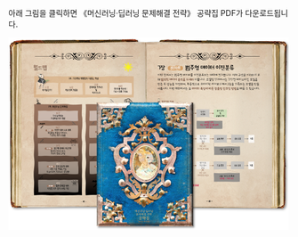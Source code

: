 아래 그림을 클릭하면 《머신러닝·딥러닝 문제해결 전략》 공략집 PDF가 다운로드됩니다.

<a href="https://github.com/BaekKyunShin/musthave_mldl_problem_solving_strategy/raw/d4733f51d0ded984de5b39c70da4abed58caa6d2/minimap/%EB%A8%B8%EC%8B%A0%EB%9F%AC%EB%8B%9D%20%EB%94%A5%EB%9F%AC%EB%8B%9D%20%EB%AC%B8%EC%A0%9C%ED%95%B4%EA%B2%B0%20%EC%A0%84%EB%9E%B5%20%EA%B3%B5%EB%9E%B5%EC%A7%91_220331.pdf">
<img src="https://github.com/BaekKyunShin/musthave_mldl_problem_solving_strategy/blob/main/images/%EA%B3%B5%EB%9E%B5%EC%A7%91_%EB%AF%B8%EB%A6%AC%EB%B3%B4%EA%B8%B0.png?raw=true" title="공략집 미리보기" width=700></img>
</a>
